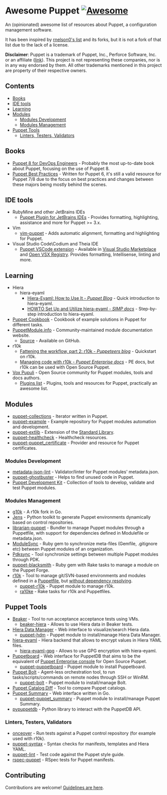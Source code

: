 # Awesome Puppet [![Awesome](https://awesome.re/badge.svg)](https://awesome.re)

An (opinionated) awesome list of resources about Puppet, a configuration
management software.

It has been inspired by [rnelson0's list](https://github.com/rnelson0/awesome-puppet) and its forks, but it is not a fork of that list due to the lack of a license.

**Disclaimer**: Puppet is a trademark of Puppet, Inc., Perforce Software, Inc. or an affiliate ([link](https://www.puppet.com/docs/puppet/8/copyright-trademark)).
This project is not representing these companies, nor is in any way endorsed by them. All other trademarks mentioned in this project are property of their respective owners.

## Contents <!-- omit in toc -->
- [Books](#books)
- [IDE tools](#ide-tools)
- [Learning](#learning)
- [Modules](#modules)
  - [Modules Development](#modules-development)
  - [Modules Management](#modules-management)
- [Puppet Tools](#puppet-tools)
  - [Linters, Testers, Validators](#linters-testers-validators)

## Books

- [Puppet 8 for DevOps Engineers](https://www.packtpub.com/en-us/product/puppet-8-for-devops-engineers-9781803231709) - Probably the most up-to-date book about Puppet, focusing on the use of Puppet 8.
- [Puppet Best Practices](https://www.oreilly.com/library/view/puppet-best-practices/9781491922996/) - Written for Puppet 6, it's still a valid resource for Puppet 7/8 due to the focus on best practices and changes between these majors being mostly behind the scenes.

## IDE tools

- RubyMine and other JetBrains IDEs
    - [Puppet Plugin for JetBrains IDEs](https://plugins.jetbrains.com/plugin/7180-puppet) - Provides formatting, highlighting, assistance and more for Puppet >= 3.x.
- Vim
    - [vim-puppet](https://github.com/rodjek/vim-puppet) - Adds automatic alignment, formatting and highlighting for Puppet.
- Visual Studio Code\Codium and Theia IDE
    - [Puppet VSCode extension](https://puppet-vscode.github.io/) - Available in [Visual Studio Marketplace](https://marketplace.visualstudio.com/items?itemName=puppet.puppet-vscode) and [Open VSX Registry](https://open-vsx.org/extension/puppet/puppet-vscode).
    Provides formatting, Intellisense, linting and more.

## Learning

- Hiera
    - hiera-eyaml
      - [Hiera-Eyaml: How to Use It - _Puppet Blog_](https://www.puppet.com/blog/puppet-eyaml-hiera-data) - Quick introduction to hiera-eyaml.
      - [HOWTO Set Up and Utilize hiera-eyaml - _SIMP docs_](https://simp.readthedocs.io/en/master/HOWTO/20_Puppet/Hiera_eyaml.html) - Step-by-step introduction to hiera-eyaml.
- [Puppet Cookbook](https://www.puppetcookbook.com) - Cookbook of example solutions in Puppet for different tasks.
- [PuppetModule.info](https://www.puppetmodule.info/) - Community-maintained module documentation website.
    - [Source](https://github.com/voxpupuli/puppetmodule.info) - Available on GitHub.
- r10k
    - [Fattening the workflow, part 2: r10k - _Puppeteers blog_](https://www.puppeteers.net/blog/fattening-the-workflow-part-2-r10k/) - Quickstart on r10k.
    - [Managing code with r10k - _Puppet Enterprise docs_](https://www.puppet.com/docs/pe/latest/r10k) - PE docs, but r10k can be used with Open Source Puppet.
- [Vox Pupuli](https://voxpupuli.org/) - Open Source community for Puppet modules, tools and docs authors.
    - [Plugins list](https://voxpupuli.org/plugins/) - Plugins, tools and resources for Puppet, practically an awesome list.

## Modules

- [puppet-collections](https://github.com/voxpupuli/puppet-collections) - Iterator written in Puppet.
- [puppet-example](https://github.com/voxpupuli/puppet-example) - Example repository for Puppet modules automation and development.
- [puppet-extlib](https://github.com/voxpupuli/puppet-extlib) - Extension of the [Standard Library](https://github.com/puppetlabs/puppetlabs-stdlib).
- [puppet-healthcheck](https://github.com/voxpupuli/puppet-healthcheck) - Healthcheck resources.
- [puppet-puppet_certificate](https://github.com/voxpupuli/puppet-puppet_certificate) - Provider and resource for Puppet certificates.

### Modules Development

- [metadata-json-lint](https://github.com/voxpupuli/metadata-json-lint) - Validator/linter for Puppet modules' metadata.json.
- [puppet-ghostbuster](https://github.com/voxpupuli/puppet-ghostbuster) - Helps to find unused code in Puppet.
- [Puppet Development Kit](https://www.puppet.com/docs/pdk/latest/pdk.html) - Collection of tools to develop, validate and test Puppet modules.

### Modules Management

- [g10k](https://github.com/xorpaul/g10k) - A r10k fork in Go.
- [Jens](https://github.com/cernops/jens) - Python toolkit to generate Puppet environments dynamically based on control repositories.
- [librarian-puppet](https://github.com/voxpupuli/librarian-puppet) - Bundler to manage Puppet modules through a Puppetfile, with support for dependencies defined in Modulefile or metadata.json.
- [ModuleSync](https://github.com/voxpupuli/modulesync) - Ruby gem to synchronize meta-files (Gemfile, .gitignore etc) between Puppet modules of an organization.
- [Pdksync](https://github.com/puppetlabs/pdksync) - Tool synchronize settings between multiple Puppet modules through PDK.
- [puppet-blacksmith](https://github.com/voxpupuli/puppet-blacksmith) - Ruby gem with Rake tasks to manage a module on the Puppet Forge.
- [r10k](https://github.com/puppetlabs/r10k) - Tool to manage git/SVN-based environments and modules defined in a [Puppetfile](https://github.com/puppetlabs/r10k/blob/main/doc/puppetfile.mkd), but [without dependency resolving](https://github.com/puppetlabs/r10k/issues/1031).
   - [puppet-r10k](https://github.com/voxpupuli/puppet-r10k) - Puppet module to manage r10k.
   - [ra10ke](https://github.com/voxpupuli/ra10ke) - Rake tasks for r10k and Puppetfiles.

## Puppet Tools

- [Beaker](https://github.com/voxpupuli/beaker) - Tool to run acceptance acceptance tests using VMs.
   - [beaker-hiera](https://github.com/voxpupuli/beaker-hiera) - Allows to use Hiera data in Beaker tests.
- [Hiera Data Manager](https://github.com/betadots/hdm) - Web interface to visualize/search Hiera data.
   - [puppet-hdm](https://github.com/voxpupuli/puppet-hdm) - Puppet module to install/manage Hiera Data Manager.
- [hiera-eyaml](https://github.com/voxpupuli/hiera-eyaml) - Hiera backend that allows to encrypt values in Hiera YAML files.
   - [hiera-eyaml-gpg](https://github.com/voxpupuli/hiera-eyaml-gpg) - Allows to use GPG encryption with hiera-eyaml.
- [Puppetboard](https://github.com/voxpupuli/puppetboard) - Web interface for PuppetDB that aims to be the equivalent of [Puppet Enterprise console](https://www.puppet.com/docs/pe/latest/console_accessing.html) for Open Source Puppet.
   - [puppet-puppetboard](https://github.com/voxpupuli/puppet-puppetboard) - Puppet module to install Puppetboard.
- [Puppet Bolt](https://www.puppet.com/docs/bolt/latest/bolt.html) - Agent-less orchestration tool, to run tasks/scripts/commands on remote nodes through SSH or WinRM.
   - [puppet-bolt](https://github.com/voxpupuli/puppet-bolt) - Puppet module to install/manage Bolt.
- [Puppet Catalog Diff](https://github.com/voxpupuli/puppet-catalog_diff) - Tool to compare Puppet catalogs.
- [Puppet Summary](https://github.com/skx/puppet-summary) - Web interface written in Go.
   - [puppet-puppet_summary](https://github.com/voxpupuli/puppet-puppet_summary) - Puppet module to install/manage Puppet Summary.
- [pypuppetdb](https://github.com/voxpupuli/pypuppetdb) - Python library to interact with the PuppetDB API.

### Linters, Testers, Validators

- [onceover](https://github.com/voxpupuli/onceover) - Run tests against a Puppet control repository (for example used with r10k).
- [puppet-syntax](https://github.com/voxpupuli/puppet-syntax) - Syntax checks for manifests, templates and Hiera YAML.
- [puppet-lint](https://github.com/puppetlabs/puppet-lint) - Test code against the Puppet style guide.
- [rspec-puppet](https://github.com/puppetlabs/rspec-puppet) - RSpec tests for Puppet manifests.

<!-- omit in toc -->
## Contributing

Contributions are welcome! [Guidelines are here](CONTRIBUTING.md).
